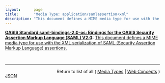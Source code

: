 ```yaml
---
layout:      page
title:       "Media Type: application/samlassertion+xml"
description: "This document defines a MIME media type for use with the XML serialization of SAML (Security Assertion Markup Language) assertions."
---
```


**[OASIS Standard saml-bindings-2.0-os: Bindings for the OASIS Security Assertion Markup Language (SAML) V2.0](/specs/OASIS/standard/saml-bindings-2.0-os "This specification defines protocol bindings for the use of SAML assertions and request-response messages in communications protocols and frameworks."):** [This document defines a MIME media type for use with the XML serialization of SAML (Security Assertion Markup Language) assertions.](http://docs.oasis-open.org/security/saml/v2.0/saml-bindings-2.0-os.pdf#page=40 "Read documentation for Media Type &#34;application/samlassertion+xml&#34;")

<br/>
<hr/>

<p style="float : left"><a href="application/samlassertion+xml.json" title="JSON representing this particular Web Concept">JSON</a></p>
<p style="text-align: right">Return to list of all ( <a href="../media-types">Media Types</a> | <a href="../">Web Concepts</a> )</p>
